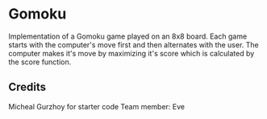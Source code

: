 # Gomoku
Implementation of a Gomoku game played on an 8x8 board. Each game starts with the computer's move first and then alternates with the user. The computer makes it's move by maximizing it's score which is calculated by the score function. 
## Credits
Micheal Gurzhoy for starter code
Team member: Eve

